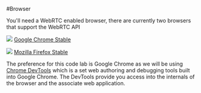 #Browser

You'll need a WebRTC enabled browser, there are currently two browsers that support the WebRTC API

![](http://www.webrtc.org/_/rsrc/1359368396850/home/chrome.png)
[Google Chrome Stable](http://chrome.google.com)


![](http://www.webrtc.org/_/rsrc/1359368427299/home/firefox.png)
[Mozilla Firefox Stable](http://www.mozilla.org/en-US/firefox)

The preference for this code lab is Google Chrome as we will be using [Chrome DevTools](https://developers.google.com/chrome-developer-tools) which is a set web authoring and debugging tools built into Google Chrome. The DevTools provide you access into the internals of the browser and the associate web application.
